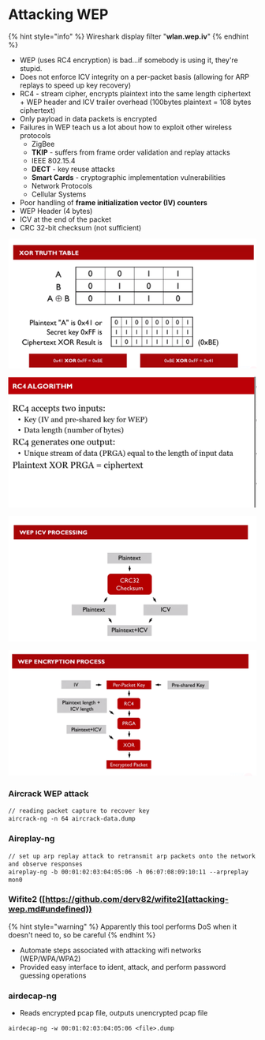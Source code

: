 # Attacking WEP

{% hint style="info" %}
Wireshark display filter "**wlan.wep.iv**"
{% endhint %}

* WEP (uses RC4 encryption) is bad...if somebody is using it, they're stupid.
* Does not enforce ICV integrity on a per-packet basis (allowing for ARP replays to speed up key recovery)
* RC4 - stream cipher, encrypts plaintext into the same length ciphertext + WEP header and ICV trailer overhead (100bytes plaintext = 108 bytes ciphertext)
* Only payload in data packets is encrypted
* Failures in WEP teach us a lot about how to exploit other wireless protocols
  * ZigBee
  * **TKIP** - suffers from frame order validation and replay attacks
  * IEEE 802.15.4
  * **DECT** - key reuse attacks
  * **Smart Cards** - cryptographic implementation vulnerabilities
  * Network Protocols
  * Cellular Systems
* Poor handling of **frame initialization vector (IV) counters**
* WEP Header (4 bytes)
* ICV at the end of the packet
* CRC 32-bit checksum (not sufficient)

![](<../../.gitbook/assets/image (62).png>)

![](<../../.gitbook/assets/image (24).png>)

![](<../../.gitbook/assets/image (75).png>)

![](<../../.gitbook/assets/image (55).png>)

### Aircrack WEP attack

```
// reading packet capture to recover key
aircrack-ng -n 64 aircrack-data.dump
```

### Aireplay-ng

```
// set up arp replay attack to retransmit arp packets onto the network and observe responses
aireplay-ng -b 00:01:02:03:04:05:06 -h 06:07:08:09:10:11 --arpreplay mon0
```

### Wifite2 ([https://github.com/derv82/wifite2](attacking-wep.md#undefined))

{% hint style="warning" %}
Apparently this tool performs DoS when it doesn't need to, so be careful
{% endhint %}

* Automate steps associated with attacking wifi networks (WEP/WPA/WPA2)
* Provided easy interface to ident, attack, and perform password guessing operations

### airdecap-ng

* Reads encrypted pcap file, outputs unencrypted pcap file

```
airdecap-ng -w 00:01:02:03:04:05:06 <file>.dump
```
